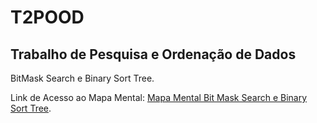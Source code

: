 # T2POOD

## Trabalho de Pesquisa e Ordenação de Dados
BitMask Search e Binary Sort Tree.


Link de Acesso ao Mapa Mental:
[Mapa Mental Bit Mask Search e Binary Sort Tree](https://miro.com/welcomeonboard/RmdyYUhMNEc3RWd2MURDOE15UCtlVERPQjBsZ24zVWRnTU5xQTlWeXJMYlErSEY2TjEwUUFsSkxjZDFwRHc4U1c0S1I4d1hmSDJtc3NnTTcxUUYwQkJvUzl3QmlUMkU4NndBSWoyQWpVZThGN1ZKRnh1dFZjbVdEVTRxNEhKTnNQdGo1ZEV3bUdPQWRZUHQzSGl6V2NBPT0hdjE=?share_link_id=568506931263).
